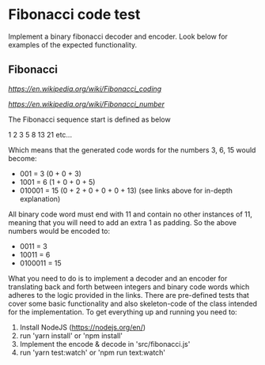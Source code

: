 # Fibonacci code test

Implement a binary fibonacci decoder and encoder.
Look below for examples of the expected functionality.

## Fibonacci

_https://en.wikipedia.org/wiki/Fibonacci_coding_

_https://en.wikipedia.org/wiki/Fibonacci_number_

The Fibonacci sequence start is defined as below

1 2 3 5 8 13 21 etc...

Which means that the generated code words for the numbers 3, 6, 15 would become:

- 001 = 3 (0 + 0 + 3)
- 1001 = 6 (1 + 0 + 0 + 5)
- 010001 = 15 (0 + 2 + 0 + 0 + 0 + 13)
  (see links above for in-depth explanation)

All binary code word must end with 11 and contain no other instances of 11,
meaning that you will need to add an extra 1 as padding.
So the above numbers would be encoded to:

- 0011 = 3
- 10011 = 6
- 0100011 = 15

What you need to do is to implement a decoder and an encoder for translating back and forth between integers and binary code words which adheres to the logic provided in the links. There are pre-defined tests that cover some basic functionality and also skeleton-code of the class intended for the implementation. To get everything up and running you need to:

1. Install NodeJS (https://nodejs.org/en/)
2. run 'yarn install' or 'npm install'
3. Implement the encode & decode in 'src/fibonacci.js'
4. run 'yarn test:watch' or 'npm run text:watch'
